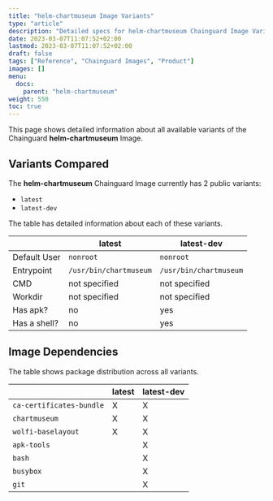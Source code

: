 ```yaml
---
title: "helm-chartmuseum Image Variants"
type: "article"
description: "Detailed specs for helm-chartmuseum Chainguard Image Variants"
date: 2023-03-07T11:07:52+02:00
lastmod: 2023-03-07T11:07:52+02:00
draft: false
tags: ["Reference", "Chainguard Images", "Product"]
images: []
menu:
  docs:
    parent: "helm-chartmuseum"
weight: 550
toc: true
---
```


This page shows detailed information about all available variants of the Chainguard **helm-chartmuseum** Image.

## Variants Compared
The **helm-chartmuseum** Chainguard Image currently has 2 public variants: 

- `latest`
- `latest-dev`

The table has detailed information about each of these variants.

|              | latest                 | latest-dev             |
|--------------|------------------------|------------------------|
| Default User | `nonroot`              | `nonroot`              |
| Entrypoint   | `/usr/bin/chartmuseum` | `/usr/bin/chartmuseum` |
| CMD          | not specified          | not specified          |
| Workdir      | not specified          | not specified          |
| Has apk?     | no                     | yes                    |
| Has a shell? | no                     | yes                    |

## Image Dependencies
The table shows package distribution across all variants.

|                          | latest | latest-dev |
|--------------------------|--------|------------|
| `ca-certificates-bundle` | X      | X          |
| `chartmuseum`            | X      | X          |
| `wolfi-baselayout`       | X      | X          |
| `apk-tools`              |        | X          |
| `bash`                   |        | X          |
| `busybox`                |        | X          |
| `git`                    |        | X          |

